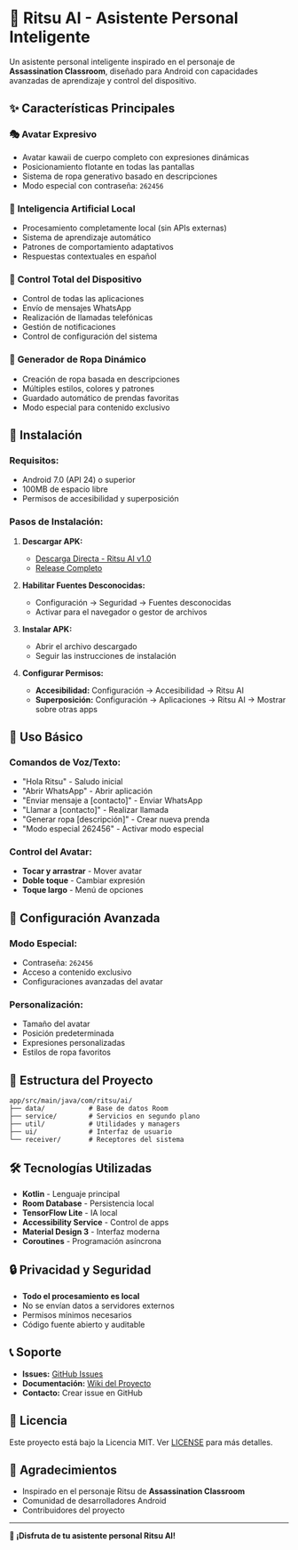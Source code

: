 # 🤖 Ritsu AI - Asistente Personal Inteligente

Un asistente personal inteligente inspirado en el personaje de **Assassination Classroom**, diseñado para Android con capacidades avanzadas de aprendizaje y control del dispositivo.

## ✨ Características Principales

### 🎭 **Avatar Expresivo**
- Avatar kawaii de cuerpo completo con expresiones dinámicas
- Posicionamiento flotante en todas las pantallas
- Sistema de ropa generativo basado en descripciones
- Modo especial con contraseña: `262456`

### 🧠 **Inteligencia Artificial Local**
- Procesamiento completamente local (sin APIs externas)
- Sistema de aprendizaje automático
- Patrones de comportamiento adaptativos
- Respuestas contextuales en español

### 📱 **Control Total del Dispositivo**
- Control de todas las aplicaciones
- Envío de mensajes WhatsApp
- Realización de llamadas telefónicas
- Gestión de notificaciones
- Control de configuración del sistema

### 🎨 **Generador de Ropa Dinámico**
- Creación de ropa basada en descripciones
- Múltiples estilos, colores y patrones
- Guardado automático de prendas favoritas
- Modo especial para contenido exclusivo

## 🚀 Instalación

### **Requisitos:**
- Android 7.0 (API 24) o superior
- 100MB de espacio libre
- Permisos de accesibilidad y superposición

### **Pasos de Instalación:**

1. **Descargar APK:**
   - [Descarga Directa - Ritsu AI v1.0](https://github.com/jmartinsuarez20-lab/Ritsu-ia/releases/download/v1.0.0/ritsu-ai-v1.0.apk)
   - [Release Completo](https://github.com/jmartinsuarez20-lab/Ritsu-ia/releases/tag/v1.0.0)

2. **Habilitar Fuentes Desconocidas:**
   - Configuración → Seguridad → Fuentes desconocidas
   - Activar para el navegador o gestor de archivos

3. **Instalar APK:**
   - Abrir el archivo descargado
   - Seguir las instrucciones de instalación

4. **Configurar Permisos:**
   - **Accesibilidad:** Configuración → Accesibilidad → Ritsu AI
   - **Superposición:** Configuración → Aplicaciones → Ritsu AI → Mostrar sobre otras apps

## 🎯 Uso Básico

### **Comandos de Voz/Texto:**
- "Hola Ritsu" - Saludo inicial
- "Abrir WhatsApp" - Abrir aplicación
- "Enviar mensaje a [contacto]" - Enviar WhatsApp
- "Llamar a [contacto]" - Realizar llamada
- "Generar ropa [descripción]" - Crear nueva prenda
- "Modo especial 262456" - Activar modo especial

### **Control del Avatar:**
- **Tocar y arrastrar** - Mover avatar
- **Doble toque** - Cambiar expresión
- **Toque largo** - Menú de opciones

## 🔧 Configuración Avanzada

### **Modo Especial:**
- Contraseña: `262456`
- Acceso a contenido exclusivo
- Configuraciones avanzadas del avatar

### **Personalización:**
- Tamaño del avatar
- Posición predeterminada
- Expresiones personalizadas
- Estilos de ropa favoritos

## 📁 Estructura del Proyecto

```
app/src/main/java/com/ritsu/ai/
├── data/           # Base de datos Room
├── service/        # Servicios en segundo plano
├── util/           # Utilidades y managers
├── ui/             # Interfaz de usuario
└── receiver/       # Receptores del sistema
```

## 🛠️ Tecnologías Utilizadas

- **Kotlin** - Lenguaje principal
- **Room Database** - Persistencia local
- **TensorFlow Lite** - IA local
- **Accessibility Service** - Control de apps
- **Material Design 3** - Interfaz moderna
- **Coroutines** - Programación asíncrona

## 🔒 Privacidad y Seguridad

- **Todo el procesamiento es local**
- No se envían datos a servidores externos
- Permisos mínimos necesarios
- Código fuente abierto y auditable

## 📞 Soporte

- **Issues:** [GitHub Issues](https://github.com/jmartinsuarez20-lab/Ritsu-ia/issues)
- **Documentación:** [Wiki del Proyecto](https://github.com/jmartinsuarez20-lab/Ritsu-ia/wiki)
- **Contacto:** Crear issue en GitHub

## 📄 Licencia

Este proyecto está bajo la Licencia MIT. Ver [LICENSE](LICENSE) para más detalles.

## 🙏 Agradecimientos

- Inspirado en el personaje Ritsu de **Assassination Classroom**
- Comunidad de desarrolladores Android
- Contribuidores del proyecto

---

**🎉 ¡Disfruta de tu asistente personal Ritsu AI!**
